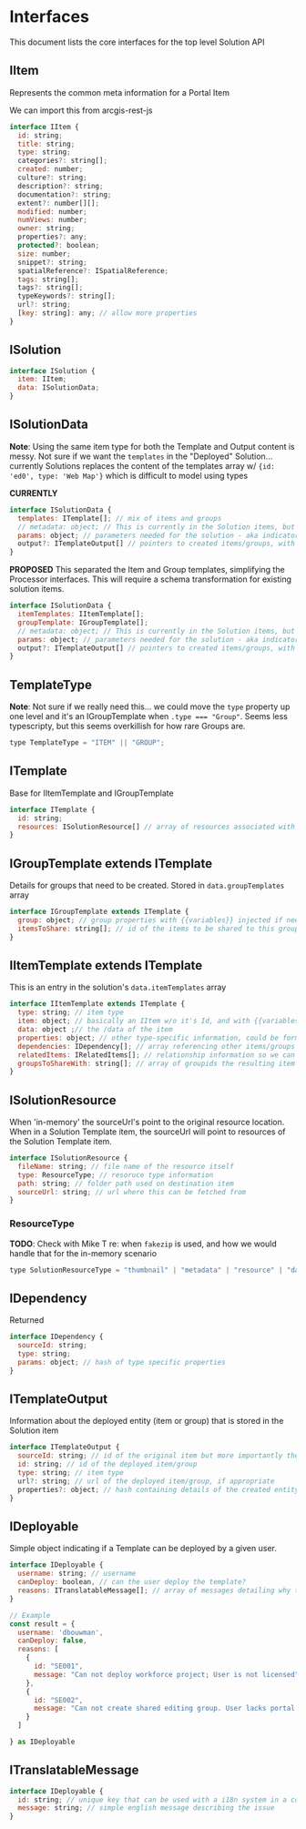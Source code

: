 # Interfaces
This document lists the core interfaces for the top level Solution API

## IItem
Represents the common meta information for a Portal Item

We can import this from  arcgis-rest-js

```js
interface IItem {
  id: string;
  title: string;
  type: string;
  categories?: string[];
  created: number;
  culture?: string;
  description?: string;
  documentation?: string;
  extent?: number[][];
  modified: number;
  numViews: number;
  owner: string;
  properties?: any;
  protected?: boolean;
  size: number;
  snippet?: string;
  spatialReference?: ISpatialReference;
  tags: string[];
  tags?: string[];
  typeKeywords?: string[];
  url?: string;
  [key: string]: any; // allow more properties
}
```

## ISolution

```js
interface ISolution {
  item: IItem;
  data: ISolutionData;
}
```

## ISolutionData
**Note**: Using the same item type for both the Template and Output content is messy. Not sure if we want the `templates` in the "Deployed" Solution... currently Solutions replaces the content of the templates array w/ `{id: 'ed0', type: 'Web Map'}` which is difficult to model using types

**CURRENTLY**
```js
interface ISolutionData {
  templates: ITemplate[]; // mix of items and groups
  // metadata: object; // This is currently in the Solution items, but does not seem to be used...
  params: object; // parameters needed for the solution - aka indicators
  output?: ITemplateOutput[] // pointers to created items/groups, with refs back to templates
}
```

**PROPOSED**
This separated the Item and Group templates, simplifying the Processor interfaces.
This will require a schema transformation for existing solution items.

```js
interface ISolutionData {
  itemTemplates: IItemTemplate[];
  groupTemplate: IGroupTemplate[];
  // metadata: object; // This is currently in the Solution items, but does not seem to be used...
  params: object; // parameters needed for the solution - aka indicators
  output?: ITemplateOutput[] // pointers to created items/groups, with refs back to templates
}
```


## TemplateType
**Note**: Not sure if we really need this... we could move the `type` property up one level and it's an IGroupTemplate when `.type === "Group"`. Seems less typescripty, but this seems overkillish for how rare Groups are.

```js
type TemplateType = "ITEM" || "GROUP";
```

## ITemplate
Base for IItemTemplate and IGroupTemplate

```js
interface ITemplate {
  id: string; 
  resources: ISolutionResource[] // array of resources associated with this template
}
```

## IGroupTemplate extends ITemplate
Details for groups that need to be created. Stored in `data.groupTemplates` array
```js
interface IGroupTemplate extends ITemplate {
  group: object; // group properties with {{variables}} injected if needed
  itemsToShare: string[]; // id of the items to be shared to this group when they are created
}
```

## IItemTemplate extends ITemplate
This is an entry in the solution's `data.itemTemplates` array

```js
interface IItemTemplate extends ITemplate {
  type: string; // item type
  item: object; // basically an IItem w/o it's Id, and with {{variables}} injected
  data: object ;// the /data of the item
  properties: object; // other type-specific information, could be form, layer schema etc
  dependencies: IDependency[]; // array referencing other items/groups this item depends on
  relatedItems: IRelatedItems[]; // relationship information so we can re-connect during deployment
  groupsToShareWith: string[]; // array of groupids the resulting item should be shared to
}
```

## ISolutionResource

When 'in-memory' the sourceUrl's point to the original resource location. When in a Solution Template item, the sourceUrl will point to resources of the Solution Template item.

```js
interface ISolutionResource {
  fileName: string; // file name of the resource itself
  type: ResourceType; // resoruce type information
  path: string; // folder path used on destination item
  sourceUrl: string; // url where this can be fetched from
}
```

### ResourceType
**TODO**: Check with Mike T re: when `fakezip` is used, and how we would handle that for the in-memory scenario

```js
type SolutionResourceType = "thumbnail" | "metadata" | "resource" | "data" | "fakezip"
```


## IDependency
Returned 
```js
interface IDependency {
  sourceId: string;
  type: string;
  params: object; // hash of type specific properties
}
```

## ITemplateOutput

Information about the deployed entity (item or group) that is stored in the Solution item

```js
interface ITemplateOutput {
  sourceId: string; // id of the original item but more importantly the id of the template this was created from
  id: string; // id of the deployed item/group
  type: string; // item type
  url?: string; // url of the deployed item/group, if appropriate
  properties?: object; // hash containing details of the created entity. Will be stripped before storing in the Solution
}
```

## IDeployable

Simple object indicating if a Template can be deployed by a given user.

```js
interface IDeployable {
  username: string; // username
  canDeploy: boolean, // can the user deploy the template?
  reasons: ITranslatableMessage[]; // array of messages detailing why the user can't deploy the template
}

// Example
const result = {
  username: 'dbouwman',
  canDeploy: false,
  reasons: [
    {
      id: "SE001",
      message: "Can not deploy workforce project; User is not licensed"
    },
    {
      id: "SE002",
      message: "Can not create shared editing group. User lacks portal:admin:createUpdateCapableGroup privilege"
    }
  ]

} as IDeployable
```

## ITranslatableMessage

```js
interface IDeployable {
  id: string; // unique key that can be used with a i18n system in a consuming application
  message: string; // simple english message describing the issue
}
```